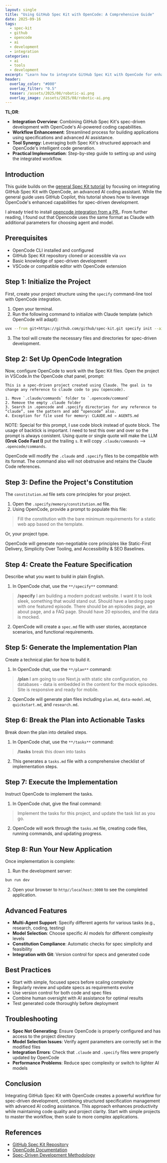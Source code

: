 ```yaml
---
layout: single
title: "Using GitHub Spec Kit with OpenCode: A Comprehensive Guide"
date: 2025-09-16
tags:
  - spec-kit
  - github
  - opencode
  - ai
  - development
  - integration
categories:
  - ai
  - tools
  - development
excerpt: "Learn how to integrate GitHub Spec Kit with OpenCode for enhanced spec-driven development workflows, combining AI assistance with powerful coding tools."
header:
  overlay_color: "#000"
  overlay_filter: "0.5"
  teaser: /assets/2025/08/robotic-ai.png
  overlay_image: /assets/2025/08/robotic-ai.png
---
```


**TL;DR**:

- **Integration Overview**: Combining GitHub Spec Kit's spec-driven development with OpenCode's AI-powered coding capabilities.
- **Workflow Enhancement**: Streamlined process for building applications using specifications and advanced AI assistance.
- **Tool Synergy**: Leveraging both Spec Kit's structured approach and OpenCode's intelligent code generation.
- **Practical Implementation**: Step-by-step guide to setting up and using the integrated workflow.

## Introduction

This guide builds on the [general Spec Kit tutorial](**/posts**/2025-09-16-howto-github-spec-kit-guide) by focusing on integrating GitHub Spec Kit with OpenCode, an advanced AI coding assistant. While the general guide uses GitHub Copilot, this tutorial shows how to leverage OpenCode's enhanced capabilities for spec-driven development.

I already tried to install [opencode integration from a PR.](**/posts**/2025-09-15-use-github-spec-kit-with-opencode-cli). From further reading, I found out that Opencode uses the same format as Claude with additional parameters for choosing agent and model.

## Prerequisites

- OpenCode CLI installed and configured
- GitHub Spec Kit repository cloned or accessible via `uvx`
- Basic knowledge of spec-driven development
- VSCode or compatible editor with OpenCode extension

## Step 1: Initialize the Project

First, create your project structure using the `specify` command-line tool with OpenCode integration.

1. Open your terminal.
2. Run the following command to initialize with Claude template (which OpenCode will adapt):

```bash
uvx --from git+https://github.com/github/spec-kit.git specify init --ai claude --script sh --ignore-agent-tools --here
```

3. The tool will create the necessary files and directories for spec-driven development.

## Step 2: Set Up OpenCode Integration

Now, configure OpenCode to work with the Spec Kit files. Open the project in VSCode.In the OpenCode chat panel, prompt:

```text
This is a spec-driven project created using Claude. The goal is to change any reference to claude code to you (opencode).

1. Move `.claude/commands` folder to `.opencode/command`
2. Remove the empty .claude folder
3. Search in .opencode and .specify directories for any reference to “claude”, see the pattern and add “opencode” also.
4. Exception for file used for memory: CLAUDE.md → AGENTS.md
```

NOTE: Special for this prompt, I use code block instead of quote block. The usage of backtick is important. I need to test this over and over so the prompt is always conistent. Using quote or single quote will make the LLM **(Grok Code Fast I)** put the trailing `s`. It will copy `.claude/commands` --> `.opencode/commands`.

OpenCode will modify the `.claude` and `.specify` files to be compatible with its format. The command also will not obstrusive and retains the Claude Code references.

## Step 3: Define the Project's Constitution

The `constitution.md` file sets core principles for your project.

1. Open the `.specify/memory/constitution.md` file.
2. Using OpenCode, provide a prompt to populate this file:

> Fill the constitution with the bare minimum requirements for a static web app based on the template.

Or, your project type.

OpenCode will generate non-negotiable core principles like Static-First Delivery, Simplicity Over Tooling, and Accessibility & SEO Baselines.

## Step 4: Create the Feature Specification

Describe what you want to build in plain English.

1. In OpenCode chat, use the `**/specify**` command:

> **/specify** I am building a modern podcast website. I want it to look sleek, something that would stand out. Should have a landing page with one featured episode. There should be an episodes page, an about page, and a FAQ page. Should have 20 episodes, and the data is mocked.

2. OpenCode will create a `spec.md` file with user stories, acceptance scenarios, and functional requirements.

## Step 5: Generate the Implementation Plan

Create a technical plan for how to build it.

1. In OpenCode chat, use the `**/plan**` command:

> **/plan** I am going to use Next.js with static site configuration, no databases - data is embedded in the content for the mock episodes. Site is responsive and ready for mobile.

2. OpenCode will generate plan files including `plan.md`, `data-model.md`, `quickstart.md`, and `research.md`.

## Step 6: Break the Plan into Actionable Tasks

Break down the plan into detailed steps.

1. In OpenCode chat, use the `**/tasks**` command:

> **/tasks** break this down into tasks

2. This generates a `tasks.md` file with a comprehensive checklist of implementation steps.

## Step 7: Execute the Implementation

Instruct OpenCode to implement the tasks.

1. In OpenCode chat, give the final command:

> Implement the tasks for this project, and update the task list as you go.

2. OpenCode will work through the `tasks.md` file, creating code files, running commands, and updating progress.

## Step 8: Run Your New Application

Once implementation is complete:

1. Run the development server:

```bash
bun run dev
```

2. Open your browser to `http//localhost:3000` to see the completed application.

## Advanced Features

- **Multi-Agent Support**: Specify different agents for various tasks (e.g., research, coding, testing)
- **Model Selection**: Choose specific AI models for different complexity levels
- **Constitution Compliance**: Automatic checks for spec simplicity and feasibility
- **Integration with Git**: Version control for specs and generated code

## Best Practices

- Start with simple, focused specs before scaling complexity
- Regularly review and update specs as requirements evolve
- Use version control for both code and spec files
- Combine human oversight with AI assistance for optimal results
- Test generated code thoroughly before deployment

## Troubleshooting

- **Spec Not Generating**: Ensure OpenCode is properly configured and has access to the project directory
- **Model Selection Issues**: Verify agent parameters are correctly set in the modified files
- **Integration Errors**: Check that `.claude` and `.specify` files were properly updated by OpenCode
- **Performance Problems**: Reduce spec complexity or switch to lighter AI models

## Conclusion

Integrating GitHub Spec Kit with OpenCode creates a powerful workflow for spec-driven development, combining structured specification management with advanced AI coding assistance. This approach enhances productivity while maintaining code quality and project clarity. Start with simple projects to master the workflow, then scale to more complex applications.

## References

- [GitHub Spec Kit Repository](https://github.com/github/spec-kit)
- [OpenCode Documentation](https://opencode.ai)
- [Spec-Driven Development Methodology](https://github.com/github/spec-kit/blob/main/spec-driven.md)